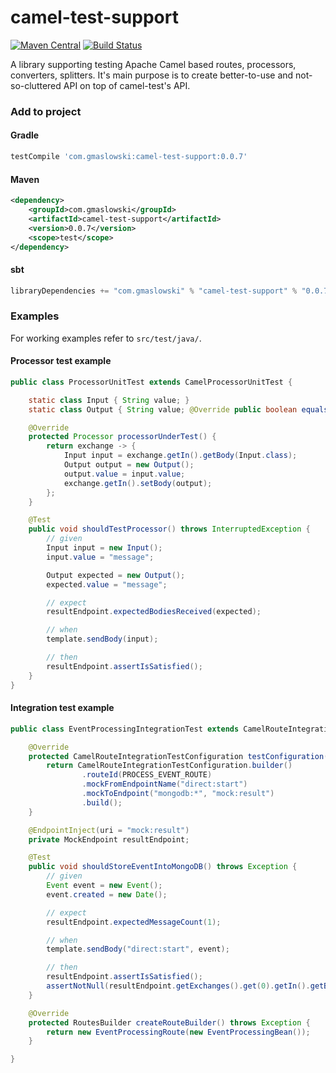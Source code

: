 camel-test-support
==================

[![Maven Central](https://maven-badges.herokuapp.com/maven-central/com.gmaslowski/camel-test-support/badge.svg)](https://maven-badges.herokuapp.com/maven-central/com.gmaslowski/camel-test-support)
[![Build Status](https://snap-ci.com/gmaslowski/camel-test-support/branch/master/build_image)](https://snap-ci.com/gmaslowski/camel-test-support/branch/master)

A library supporting testing Apache Camel based routes, processors, converters, splitters. It's main purpose is to create better-to-use and not-so-cluttered API on top of camel-test's API.

### Add to project

#### Gradle

```groovy
testCompile 'com.gmaslowski:camel-test-support:0.0.7'
```

#### Maven

```xml
<dependency>
    <groupId>com.gmaslowski</groupId>
    <artifactId>camel-test-support</artifactId>
    <version>0.0.7</version>
    <scope>test</scope>
</dependency>
```

#### sbt

```scala
libraryDependencies += "com.gmaslowski" % "camel-test-support" % "0.0.7" % "test"
```

### Examples

For working examples refer to ``src/test/java/``.

#### Processor test example
```java
public class ProcessorUnitTest extends CamelProcessorUnitTest {

    static class Input { String value; }
    static class Output { String value; @Override public boolean equals(Object obj) { return ((Output)obj).value.equals(this.value); }}

    @Override
    protected Processor processorUnderTest() {
        return exchange -> {
            Input input = exchange.getIn().getBody(Input.class);
            Output output = new Output();
            output.value = input.value;
            exchange.getIn().setBody(output);
        };
    }

    @Test
    public void shouldTestProcessor() throws InterruptedException {
        // given
        Input input = new Input();
        input.value = "message";

        Output expected = new Output();
        expected.value = "message";

        // expect
        resultEndpoint.expectedBodiesReceived(expected);

        // when
        template.sendBody(input);

        // then
        resultEndpoint.assertIsSatisfied();
    }
}
```

#### Integration test example
```java
public class EventProcessingIntegrationTest extends CamelRouteIntegrationTestBase {

    @Override
    protected CamelRouteIntegrationTestConfiguration testConfiguration() {
        return CamelRouteIntegrationTestConfiguration.builder()
                .routeId(PROCESS_EVENT_ROUTE)
                .mockFromEndpointName("direct:start")
                .mockToEndpoint("mongodb:*", "mock:result")
                .build();
    }

    @EndpointInject(uri = "mock:result")
    private MockEndpoint resultEndpoint;

    @Test
    public void shouldStoreEventIntoMongoDB() throws Exception {
        // given
        Event event = new Event();
        event.created = new Date();

        // expect
        resultEndpoint.expectedMessageCount(1);

        // when
        template.sendBody("direct:start", event);

        // then
        resultEndpoint.assertIsSatisfied();
        assertNotNull(resultEndpoint.getExchanges().get(0).getIn().getBody(Event.class).processed);
    }

    @Override
    protected RoutesBuilder createRouteBuilder() throws Exception {
        return new EventProcessingRoute(new EventProcessingBean());
    }

}
```
